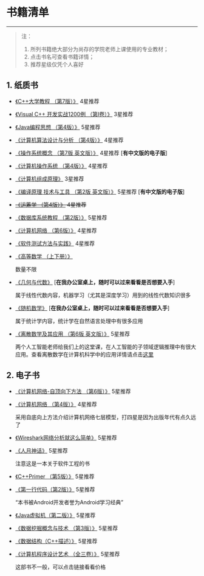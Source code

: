 # 书籍清单
----

>注：
  >  1. 所列书籍绝大部分为尚存的学院老师上课使用的专业教材；
  >  2. 点击书名可查看书籍详情；
  >  3. 推荐星级仅凭个人喜好

## 1. 纸质书

- [《C++大学教程 （第7版）》](https://item.jd.com/42819219399.html)  4星推荐

- [《Visual C++ 开发实战1200例 （第I卷）》](https://item.jd.com/10401082.html) 3星推荐

- [《Java编程思想 （第4版）》](https://item.jd.com/10058164.html) 5星推荐

- [《计算机算法设计与分析 （第4版）》](https://item.jd.com/16010570758.html) 4星推荐

- [《操作系统概念 （第7版 英文版）》](https://item.jd.com/13496436562.html) 4星推荐 [**有中文版的电子版**]

- [《计算机操作系统 （第4版）》](https://item.jd.com/26864003477.html) 4星推荐

- [《计算机组成原理》](https://item.jd.com/46124594720.html) 3星推荐

- [《编译原理 技术与工具 （第2版 英文版）》](https://item.jd.com/37931902493.html) 5星推荐 [**有中文版的电子版**]

- ~~[《运筹学 （第4版）》](https://item.jd.com/11089618.html) 4星推荐~~

- [《数据库系统教程 （第2版）》](https://item.jd.com/41489024882.html) 5星推荐

- [《计算机网络 （第6版）》](https://item.jd.com/19492339026.html) 4星推荐

- [《软件测试方法与实践》](https://item.jd.com/45373093907.html) 4星推荐

- [《高等数学 （上下册）》](https://item.jd.com/1190877953.html) 

  数量不限

- [《几何与代数》]() [**在我办公室桌上，随时可以过来看看是否想要入手**]

  属于线性代数内容，机器学习（尤其是深度学习）用到的线性代数知识很多

- [《随机数学》]() [**在我办公室桌上，随时可以过来看看是否想要入手**]

  属于统计学内容，统计学在自然语言处理中有很多应用

- [《离散数学及其应用 （第6版 英文版）》](https://item.jd.com/32771760043.html) 5星推荐

  两个人工智能老师给我们上的这堂课，在人工智能的子领域逻辑推理中有很大应用。查看离散数学在计算机科学中的应用详情请点击[这里](https://blog.csdn.net/xyisv/article/details/79245952)


## 2. 电子书

- [《计算机网络-自顶向下方法 （第6版）》](https://item.jd.com/26733494610.html) 5星推荐

- [《计算机网络 （第4版）》](https://item.jd.com/16016600320.html) 4星推荐

    采用自底向上方法介绍计算机网络七层模型，打四星是因为出版年代有点久远了

- [《Wireshark网络分析就这么简单》](https://item.jd.com/11574376.html) 5星推荐

- [《人月神话》](https://item.jd.com/26651880567.html) 5星推荐

  注意这是一本关于软件工程的书

- [《C++Primer （第5版）》](https://item.jd.com/11306138.html) 5星推荐

- [《第一行代码（第2版）》](https://item.jd.com/12012505.html) 5星推荐

  “本书被Android开发者誉为Android学习经典”

- [《Java虚拟机（第二版）》](https://item.jd.com/11252778.html) 5星推荐

- [《数据挖掘概念与技术 （第3版）》](https://item.jd.com/11877676649.html) 5星推荐

- [《数据结构（C++描述）》](https://item.jd.com/41454485857.html) 5星推荐

- [《计算机程序设计艺术 （全三卷）》](https://item.jd.com/31535622943.html) 5星推荐

  这部书不一般，可以点击链接看看价格
